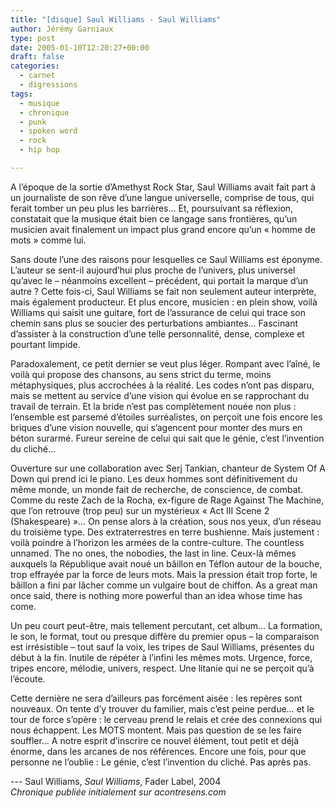 ```yaml
---
title: "[disque] Saul Williams - Saul Williams"
author: Jérémy Garniaux
type: post
date: 2005-01-10T12:20:27+00:00
draft: false
categories:
  - carnet
  - digressions
tags:
  - musique
  - chronique
  - punk
  - spoken word
  - rock
  - hip hop

---
```

A l’époque de la sortie d’Amethyst Rock Star, Saul Williams avait fait part à un journaliste de son rêve d’une langue universelle, comprise de tous, qui ferait tomber un peu plus les barrières… Et, poursuivant sa réflexion, constatait que la musique était bien ce langage sans frontières, qu’un musicien avait finalement un impact plus grand encore qu’un « homme de mots » comme lui.

Sans doute l’une des raisons pour lesquelles ce Saul Williams est éponyme. L’auteur se sent-il aujourd’hui plus proche de l’univers, plus universel qu’avec le – néanmoins excellent – précédent, qui portait la marque d’un autre ? Cette fois-ci, Saul Williams se fait non seulement auteur interprète, mais également producteur. Et plus encore, musicien : en plein show, voilà Williams qui saisit une guitare, fort de l’assurance de celui qui trace son chemin sans plus se soucier des perturbations ambiantes… Fascinant d’assister à la construction d’une telle personnalité, dense, complexe et pourtant limpide.

Paradoxalement, ce petit dernier se veut plus léger. Rompant avec l’aîné, le voilà qui propose des chansons, au sens strict du terme, moins métaphysiques, plus accrochées à la réalité. Les codes n’ont pas disparu, mais se mettent au service d’une vision qui évolue en se rapprochant du travail de terrain. Et la bride n’est pas complètement nouée non plus : l’ensemble est parsemé d’étoiles surréalistes, on perçoit une fois encore les briques d’une vision nouvelle, qui s’agencent pour monter des murs en béton surarmé. Fureur sereine de celui qui sait que le génie, c’est l’invention du cliché…

Ouverture sur une collaboration avec Serj Tankian, chanteur de System Of A Down qui prend ici le piano. Les deux hommes sont définitivement du même monde, un monde fait de recherche, de conscience, de combat. Comme du reste Zach de la Rocha, ex-figure de Rage Against The Machine, que l’on retrouve (trop peu) sur un mystérieux « Act III Scene 2 (Shakespeare) »… On pense alors à la création, sous nos yeux, d’un réseau du troisième type. Des extraterrestres en terre bushienne. Mais justement : voilà poindre à l’horizon les armées de la contre-culture. The countless unnamed. The no ones, the nobodies, the last in line. Ceux-là mêmes auxquels la République avait noué un bâillon en Téflon autour de la bouche, trop effrayée par la force de leurs mots. Mais la pression était trop forte, le bâillon a fini par lâcher comme un vulgaire bout de chiffon. As a great man once said, there is nothing more powerful than an idea whose time has come.

Un peu court peut-être, mais tellement percutant, cet album… La formation, le son, le format, tout ou presque diffère du premier opus – la comparaison est irrésistible – tout sauf la voix, les tripes de Saul Williams, présentes du début à la fin. Inutile de répéter à l’infini les mêmes mots. Urgence, force, tripes encore, mélodie, univers, respect. Une litanie qui ne se perçoit qu’à l’écoute.

Cette dernière ne sera d’ailleurs pas forcément aisée : les repères sont nouveaux. On tente d’y trouver du familier, mais c’est peine perdue… et le tour de force s’opère : le cerveau prend le relais et crée des connexions qui nous échappent. Les MOTS montent. Mais pas question de se les faire souffler… A notre esprit d’inscrire ce nouvel élément, tout petit et déjà énorme, dans les arcanes de nos références. Encore une fois, pour que personne ne l’oublie : Le génie, c’est l’invention du cliché. Pas après pas.

--- Saul Williams, _Saul Williams_, Fader Label, 2004  
_Chronique publiée initialement sur acontresens.com_